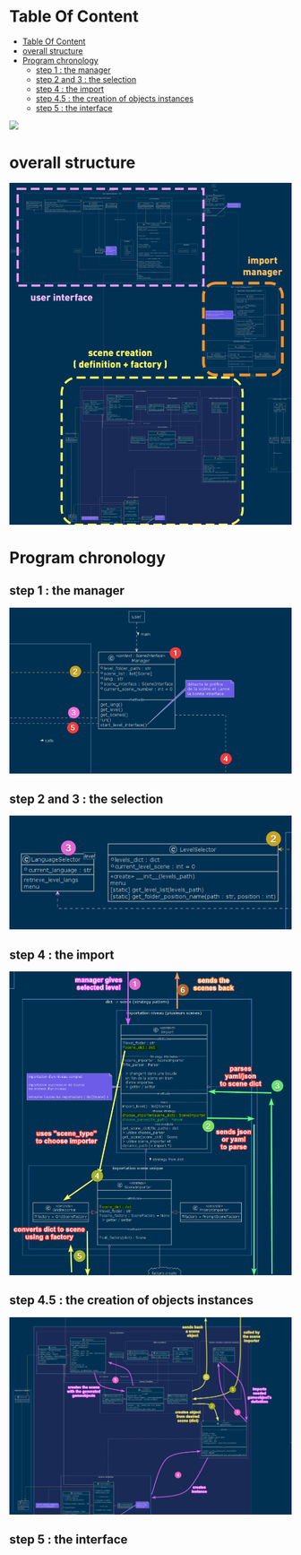 # Table Of Content

- [Table Of Content](#table-of-content)
- [overall structure](#overall-structure)
- [Program chronology](#program-chronology)
  - [step 1 : the manager](#step-1--the-manager)
  - [step 2 and 3 : the selection](#step-2-and-3--the-selection)
  - [step 4 : the import](#step-4--the-import)
  - [step 4.5 : the creation of objects instances](#step-45--the-creation-of-objects-instances)
  - [step 5 : the interface](#step-5--the-interface)


![](../z_other/architecture/out/refonte/all/all.png)


# overall structure

![](../out/all_annoted.png)


# Program chronology

## step 1 : the manager

![](../out/steps_01_manager.png)

## step 2 and 3 : the selection

![](../out/steps_02_selector.png)

## step 4 : the import

![](../out/steps_03_import.png)

## step 4.5 : the creation of objects instances

![](../out/steps_04_creation.png)

## step 5 : the interface